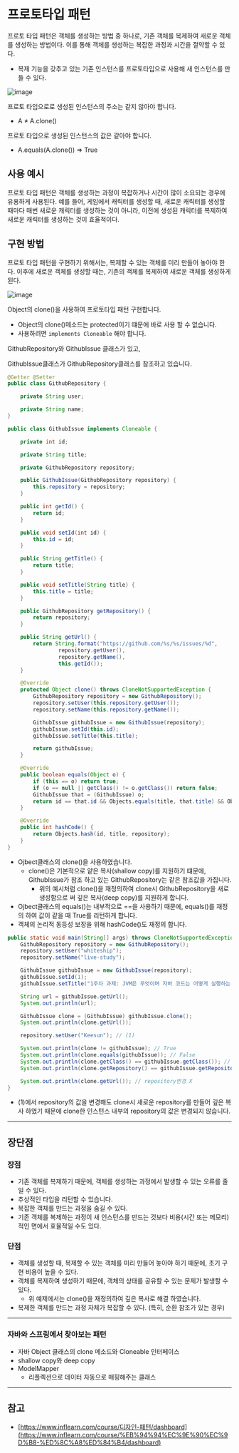 # 프로토타입 패턴

프로토 타입 패턴은 객체를 생성하는 방법 중 하나로, 기존 객체를 복제하여 새로운 객체를 생성하는 방법이다. 이를 통해 객체를 생성하는 복잡한 과정과 시간을 절약할 수 있다.

- 복제 기능을 갖추고 있는 기존 인스턴스를 프로토타입으로 사용해 새 인스턴스를 만들 수
있다.

![image](https://user-images.githubusercontent.com/70142711/222033212-5c3bd8a2-a6e1-48df-95c2-ba9f5068014f.png)

프로토 타입으로로 생성된 인스턴스의 주소는 같지 않아야 합니다.

- A ≠ A.clone()

프로토 타입으로 생성된 인스턴스의 값은 같아야 합니다. 

- A.equals(A.clone()) ⇒ True

## 사용 예시

프로토 타입 패턴은 객체를 생성하는 과정이 복잡하거나 시간이 많이 소요되는 경우에 유용하게 사용된다. 예를 들어, 게임에서 캐릭터를 생성할 때, 새로운 캐릭터를 생성할 때마다 매번 새로운 캐릭터를 생성하는 것이 아니라, 이전에 생성된 캐릭터를 복제하여 새로운 캐릭터를 생성하는 것이 효율적이다.

## 구현 방법

프로토 타입 패턴을 구현하기 위해서는, 복제할 수 있는 객체를 미리 만들어 놓아야 한다. 이후에 새로운 객체를 생성할 때는, 기존의 객체를 복제하여 새로운 객체를 생성하게 된다.

![image](https://user-images.githubusercontent.com/70142711/222033252-58f598ec-eda3-41ab-99ba-2692a0d1a96e.png)

Object의 clone()을 사용하여 프로토타입 패턴 구현합니다.

- Object의 clone()메소드는 protected이기 떄문에 바로 사용 할 수 없습니다.
- 사용하려면 `implements Cloneable` 해야 합니다.

GithubRepository와 GithubIssue 클래스가 있고, 

GithubIssue클래스가 GithubRepository클래스를 참조하고 있습니다.

```java
@Getter @Setter
public class GithubRepository {

    private String user;

    private String name;
}
```

```java
public class GithubIssue implements Cloneable {

    private int id;

    private String title;

    private GithubRepository repository;

    public GithubIssue(GithubRepository repository) {
        this.repository = repository;
    }

    public int getId() {
        return id;
    }

    public void setId(int id) {
        this.id = id;
    }

    public String getTitle() {
        return title;
    }

    public void setTitle(String title) {
        this.title = title;
    }

    public GithubRepository getRepository() {
        return repository;
    }

    public String getUrl() {
        return String.format("https://github.com/%s/%s/issues/%d",
                repository.getUser(),
                repository.getName(),
                this.getId());
    }

    @Override
    protected Object clone() throws CloneNotSupportedException {
        GithubRepository repository = new GithubRepository();
        repository.setUser(this.repository.getUser());
        repository.setName(this.repository.getName());

        GithubIssue githubIssue = new GithubIssue(repository);
        githubIssue.setId(this.id);
        githubIssue.setTitle(this.title);

        return githubIssue;
    }

    @Override
    public boolean equals(Object o) {
        if (this == o) return true;
        if (o == null || getClass() != o.getClass()) return false;
        GithubIssue that = (GithubIssue) o;
        return id == that.id && Objects.equals(title, that.title) && Objects.equals(repository, that.repository);
    }

    @Override
    public int hashCode() {
        return Objects.hash(id, title, repository);
    }
}
```

- Ojbect클래스의 clone()을 사용하였습니다.
    - clone()은 기본적으로 얕은 복사(shallow copy)를 지원하기 떄문에, GithubIssue가 참조 하고 있는 GithubRepository는 같은 참조값을 가집니다.
        - 위의 예시처럼 clone()을 재정의하여 clone시 GithubRepository을 새로 생성함으로 써 깊은 복사(deep copy)를 지원하게 합니다.
- Ojbect클래스의 equals()는 내부적으로 ==을 사용하기 때문에, equals()를 재정의 하여 값이 같을 때 True를 리턴하게 합니다.
- 객체의 논리적 동등성 보장을 위해 hashCode()도 재정의 합니다.

```java
public static void main(String[] args) throws CloneNotSupportedException {
    GithubRepository repository = new GithubRepository();
    repository.setUser("whiteship");
    repository.setName("live-study");

    GithubIssue githubIssue = new GithubIssue(repository);
    githubIssue.setId(1);
    githubIssue.setTitle("1주차 과제: JVM은 무엇이며 자바 코드는 어떻게 실행하는 것인가.");

    String url = githubIssue.getUrl();
    System.out.println(url);

    GithubIssue clone = (GithubIssue) githubIssue.clone();
    System.out.println(clone.getUrl());

    repository.setUser("Keesun"); // (1)

    System.out.println(clone != githubIssue); // True
    System.out.println(clone.equals(githubIssue)); // False
    System.out.println(clone.getClass() == githubIssue.getClass()); // True
    System.out.println(clone.getRepository() == githubIssue.getRepository()); // False

    System.out.println(clone.getUrl()); // repository변경 X 
}
```

- (1)에서 repository의  값을 변경해도 clone시 새로운 repository를 만들어 깊은 복사 하였기 때문에 clone한 인스턴스 내부의 repository의 값은 변경되지 않습니다.

---

## 장단점

### 장점

- 기존 객체를 복제하기 때문에, 객체를 생성하는 과정에서 발생할 수 있는 오류를 줄일 수 있다.
- 추상적인 타입을 리턴할 수 있습니다.
- 복잡한 객체를 만드는 과정을 숨길 수 있다.
- 기존 객체를 복제하는 과정이 새 인스턴스를 만드는 것보다 비용(시간 또는 메모리)적인
면에서 효율적일 수도 있다.

### 단점

- 객체를 생성할 때, 복제할 수 있는 객체를 미리 만들어 놓아야 하기 때문에, 초기 구현 비용이 높을 수 있다.
- 객체를 복제하여 생성하기 때문에, 객체의 상태를 공유할 수 있는 문제가 발생할 수 있다.
    - 위 예제에서는 clone()을 재정의하여 깊은 복사로 해결 하였습니다.
- 복제한 객체를 만드는 과정 자체가 복잡할 수 있다. (특히, 순환 참조가 있는 경우)

---

### **자바와 스프링에서 찾아보는 패턴**

- 자바 Object 클래스의 clone 메소드와 Cloneable 인터페이스
- shallow copy와 deep copy
- ModelMapper
    - 리플렉션으로 데이터 자동으로 매핑해주는 클래스

---

## 참고

- [https://www.inflearn.com/course/디자인-패턴/dashboard](https://www.inflearn.com/course/%EB%94%94%EC%9E%90%EC%9D%B8-%ED%8C%A8%ED%84%B4/dashboard)
